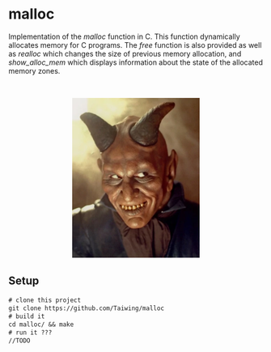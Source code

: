 # malloc

Implementation of the *malloc* function in C. This function dynamically
allocates memory for C programs. The *free* function is also provided as well as
*realloc* which changes the size of previous memory allocation, and
*show_alloc_mem* which displays information about the state of the allocated
memory zones.

<br />
<p align="center">
	<img src="https://github.com/Taiwing/malloc/blob/master/resources/malloc.webp?raw=true" alt="Kardue'sai'Malloc" style="width: 50%;"/>
</p>

## Setup

```shell
# clone this project
git clone https://github.com/Taiwing/malloc
# build it
cd malloc/ && make
# run it ???
//TODO
```
